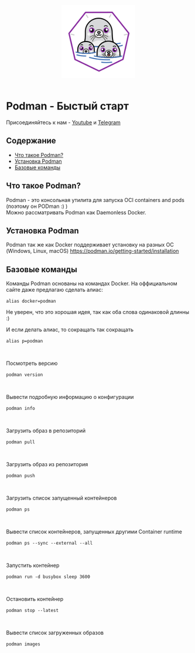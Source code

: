 <br>
<p align="center">
<img src="logo.png" width="200" height ="200" />
<br><br>

# Podman - Быстый старт
Присоединяйтесь к нам - [Youtube](https://www.youtube.com/channel/UCqC3c7UHtwoX2wy7fdHc6gg) и [Telegram](https://t.me/devops_mops)

## Содержание
- [Что такое Podman?](#Что-такое-Podman?)
- [Установка Podman](#Установка-Podman)
- [Базовые команды](#Базовые-команды)

## Что такое Podman?
Podman - это консольная утилита для запуска OCI containers and pods (поэтому он PODman :) )
<br>
Можно рассматривать Podman как Daemonless Docker.

## Установка Podman
Podman так же как Docker поддерживает установку на разных ОС (Windows, Linux, macOS)
https://podman.io/getting-started/installation

## Базовые команды

Команды Podman основаны на командах Docker. На оффициальном сайте даже предлагаю сделать алиас:
```
alias docker=podman
```

Не уверен, что это хорошая идея, так как оба слова одинаковой длинны :)
<br>

И если делать алиас, то сокращать так сокращать
```
alias p=podman
```
<br>

Посмотреть версию
```
podman version
```
<br>

Вывести подробную информацию о конфигурации
```
podman info
```
<br>

Загрузить образ в репозиторий
```
podman pull
```
<br>

Загрузить образ из репозитория
```
podman push
```
<br>

Загрузить список запущенный контейнеров
```
podman ps
```
<br>

Вывести список контейнеров, запущенных другими Container runtime
```
podman ps --sync --external --all
```
<br>

Запустить контейнер
```
podman run -d busybox sleep 3600
```
<br>

Остановить контейнер
```
podman stop --latest
```
<br>

Вывести список загруженных образов
```
podman images
```
<br>